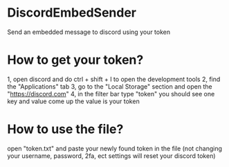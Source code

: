 # DiscordEmbedSender
Send an embedded message to discord using your token


# How to get your token?
1, open discord and do ctrl + shift + I to open the development tools
2, find the "Applications" tab
3, go to the "Local Storage" section and open the "https://discord.com"
4, in the filter bar type "token" you should see one key and value come up the value is your token

# How to use the file?
open "token.txt" and paste your newly found token in the file (not changing your username, password, 2fa, ect settings will
reset your discord token)
